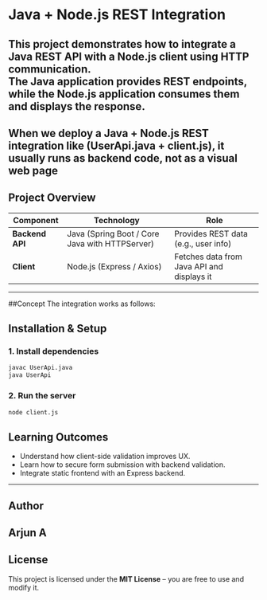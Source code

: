 # Java + Node.js REST Integration
This project demonstrates how to integrate a **Java REST API** with a **Node.js client** using HTTP communication.  
The Java application provides REST endpoints, while the Node.js application consumes them and displays the response.
---
## When we deploy a Java + Node.js REST integration like (UserApi.java + client.js), it usually runs as backend code, not as a visual web page

## Project Overview
| Component | Technology | Role |
|------------|-------------|------|
| **Backend API** | Java (Spring Boot / Core Java with HTTPServer) | Provides REST data (e.g., user info) |
| **Client** | Node.js (Express / Axios) | Fetches data from Java API and displays it |
---
##Concept
The integration works as follows:
## Installation & Setup
### 1. Install dependencies
```bash
javac UserApi.java
java UserApi
```
### 2. Run the server
```bash
node client.js
```

## Learning Outcomes
- Understand how client-side validation improves UX.  
- Learn how to secure form submission with backend validation.  
- Integrate static frontend with an Express backend.  

---
## Author
**Arjun A**  
---
## License
This project is licensed under the **MIT License** – you are free to use and modify it.